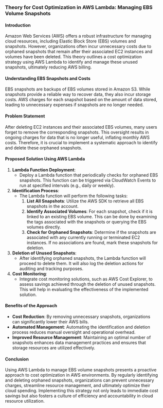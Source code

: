 ### Theory for Cost Optimization in AWS Lambda: Managing EBS Volume Snapshots
#### Introduction
Amazon Web Services (AWS) offers a robust infrastructure for managing cloud resources, including Elastic Block Store (EBS) volumes and snapshots. However, organizations often incur unnecessary costs due to orphaned snapshots that remain after their associated EC2 instances and volumes have been deleted. This theory outlines a cost optimization strategy using AWS Lambda to identify and manage these unused snapshots, ultimately reducing AWS billing.
#### Understanding EBS Snapshots and Costs
EBS snapshots are backups of EBS volumes stored in Amazon S3. While snapshots provide a reliable way to recover data, they also incur storage costs. AWS charges for each snapshot based on the amount of data stored, leading to unnecessary expenses if snapshots are no longer needed.
#### Problem Statement
After deleting EC2 instances and their associated EBS volumes, many users forget to remove the corresponding snapshots. This oversight results in ongoing charges for data that is no longer useful, inflating monthly AWS costs. Therefore, it is crucial to implement a systematic approach to identify and delete these orphaned snapshots.
#### Proposed Solution Using AWS Lambda
1. **Lambda Function Deployment**:
   - Deploy a Lambda function that periodically checks for orphaned EBS snapshots. This function can be triggered via CloudWatch Events to run at specified intervals (e.g., daily or weekly).
2. **Identification Process**:
   - The Lambda function will perform the following tasks:
     1. **List All Snapshots**: Utilize the AWS SDK to retrieve all EBS snapshots in the account.
     2. **Identify Associated Volumes**: For each snapshot, check if it is linked to an existing EBS volume. This can be done by examining the tags associated with the snapshots or querying the EBS volumes directly.
     3. **Check for Orphaned Snapshots**: Determine if the snapshots are associated with any currently running or terminated EC2 instances. If no associations are found, mark these snapshots for deletion.
3. **Deletion of Unused Snapshots**:
   - After identifying orphaned snapshots, the Lambda function will proceed to delete them. It will also log the deletion actions for auditing and tracking purposes.
4. **Cost Monitoring**:
   - Integrate cost monitoring solutions, such as AWS Cost Explorer, to assess savings achieved through the deletion of unused snapshots. This will help in evaluating the effectiveness of the implemented solution.
#### Benefits of the Approach
- **Cost Reduction**: By removing unnecessary snapshots, organizations can significantly lower their AWS bills.
- **Automated Management**: Automating the identification and deletion process reduces manual oversight and operational overhead.
- **Improved Resource Management**: Maintaining an optimal number of snapshots enhances data management practices and ensures that storage resources are utilized effectively.
#### Conclusion
Using AWS Lambda to manage EBS volume snapshots presents a proactive approach to cost optimization in AWS environments. By regularly identifying and deleting orphaned snapshots, organizations can prevent unnecessary charges, streamline resource management, and ultimately optimize their cloud spending. Implementing this strategy not only leads to immediate cost savings but also fosters a culture of efficiency and accountability in cloud resource utilization.
